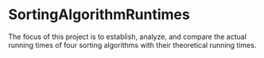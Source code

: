 # SortingAlgorithmRuntimes
The focus of this project is to establish, analyze, and compare the actual running times of four sorting algorithms with their theoretical running times.
